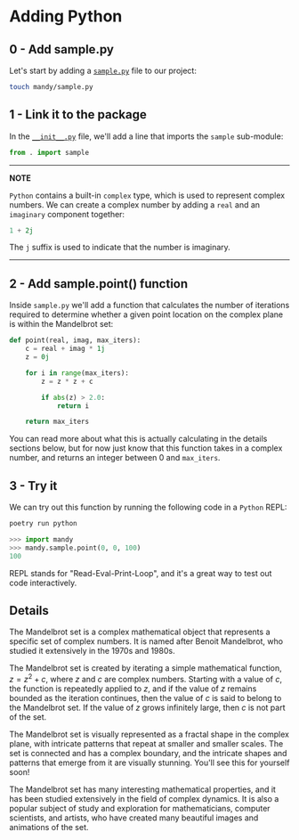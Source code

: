 # Adding Python

## 0 - Add sample.py

Let's start by adding a [`sample.py`](./mandy/sample.py) file to our project:

```bash
touch mandy/sample.py
```

## 1 - Link it to the package

In the [`__init__.py`](./mandy/__init__.py) file, we'll add a line that imports the `sample` sub-module:

```python
from . import sample
```

---

**NOTE**

`Python` contains a built-in `complex` type, which is used to represent complex numbers.
We can create a complex number by adding a `real` and an `imaginary` component together:

```python
1 + 2j
```

The `j` suffix is used to indicate that the number is imaginary.

---

## 2 - Add sample.point() function

Inside `sample.py` we'll add a function that calculates the number of iterations required to determine whether a given point location on the complex plane is within the Mandelbrot set:

```python
def point(real, imag, max_iters):
    c = real + imag * 1j
    z = 0j

    for i in range(max_iters):
        z = z * z + c

        if abs(z) > 2.0:
            return i

    return max_iters
```

You can read more about what this is actually calculating in the details sections below, but for now just know that this function takes in a complex number, and returns an integer between 0 and `max_iters`.

## 3 - Try it

We can try out this function by running the following code in a `Python` REPL:

```bash
poetry run python
```

```python
>>> import mandy
>>> mandy.sample.point(0, 0, 100)
100
```

REPL stands for "Read-Eval-Print-Loop", and it's a great way to test out code interactively.

## Details

The Mandelbrot set is a complex mathematical object that represents a specific set of complex numbers.
It is named after Benoit Mandelbrot, who studied it extensively in the 1970s and 1980s.

The Mandelbrot set is created by iterating a simple mathematical function, $z = z^2 + c$, where $z$ and $c$ are complex numbers.
Starting with a value of $c$, the function is repeatedly applied to $z$, and if the value of $z$ remains bounded as the iteration continues, then the value of $c$ is said to belong to the Mandelbrot set.
If the value of $z$ grows infinitely large, then $c$ is not part of the set.

The Mandelbrot set is visually represented as a fractal shape in the complex plane, with intricate patterns that repeat at smaller and smaller scales.
The set is connected and has a complex boundary, and the intricate shapes and patterns that emerge from it are visually stunning.
You'll see this for yourself soon!

The Mandelbrot set has many interesting mathematical properties, and it has been studied extensively in the field of complex dynamics.
It is also a popular subject of study and exploration for mathematicians, computer scientists, and artists, who have created many beautiful images and animations of the set.
